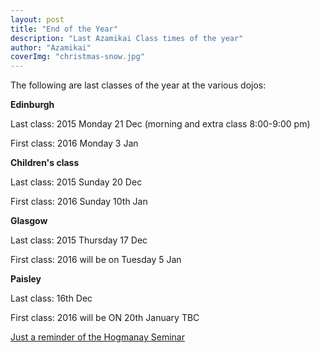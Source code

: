 ```yaml
---
layout: post
title: "End of the Year"
description: "Last Azamikai Class times of the year"
author: "Azamikai"
coverImg: "christmas-snow.jpg"
---
```


The following are last classes of the year at the various dojos:

**Edinburgh**

Last class: 2015 Monday 21 Dec (morning and extra class 8:00-9:00 pm) 

First class: 2016 Monday 3 Jan

**Children's class**

Last class: 2015 Sunday 20 Dec

First class: 2016 Sunday 10th Jan

**Glasgow**

Last class: 2015 Thursday 17 Dec 

First class: 2016 will be on Tuesday 5 Jan

**Paisley**

Last class: 16th Dec

First class: 2016 will be ON 20th January TBC 

<a href="http://www.azamikai.co.uk/2015/11/12/Hogmany-seminar.html">Just a reminder of the Hogmanay Seminar</a>
